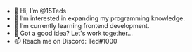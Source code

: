- 👋 Hi, I’m @15Teds
- 👀 I’m interested in expanding my programming knowledge.
- 🌱 I’m currently learning frontend development.
- 💞️ Got a good idea? Let's work together...
- 📫 Reach me on Discord: Ted#1000

